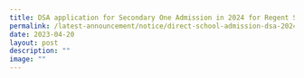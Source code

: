 ```yaml
---
title: DSA application for Secondary One Admission in 2024 for Regent Secondary School
permalink: /latest-announcement/notice/direct-school-admission-dsa-2024/
date: 2023-04-20
layout: post
description: ""
image: ""
---
```

